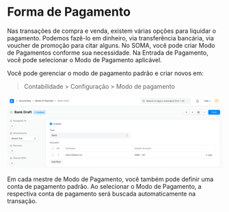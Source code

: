 # Forma de Pagamento


Nas transações de compra e venda, existem várias opções para liquidar o pagamento. Podemos fazê-lo em dinheiro, via transferência bancária, via voucher de promoção para citar alguns. No SOMA, você pode criar Modo de Pagamentos conforme sua necessidade. Na Entrada de Pagamento, você pode selecionar o Modo de Pagamento aplicável.


Você pode gerenciar o modo de pagamento padrão e criar novos em:



> 
> Contabilidade > Configuração > Modo de pagamento
> 
> 
> 


![reorder level](/files/mode-of-payments.png)


Em cada mestre de Modo de Pagamento, você também pode definir uma conta de pagamento padrão. Ao selecionar o Modo de Pagamento, a respectiva conta de pagamento será buscada automaticamente na transação.

